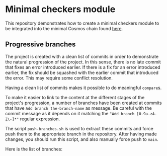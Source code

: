 # Minimal checkers module

This repository demonstrates how to create a minimal checkers module to be integrated into the minimal Cosmos chain found [here](https://github.com/cosmosregistry/chain-minimal).

## Progressive branches

The project is created with a clean list of commits in order to demonstrate the natural progression of the project. In this sense, there is no late commit that fixes an error introduced earlier. If there is a fix for an error introduced earlier, the fix should be squashed with the earlier commit that introduced the error. This may require some conflict resolution.

Having a clean list of commits makes it possible to do meaningful `compare`s.

To make it easier to link to the content at the different stages of the project's progression, a number of branches have been created at commits that have `Add branch the-branch-name` as message. Be careful with the commit message as it depends on it matching the `"Add branch [0-9a-zA-Z\-]*"` regular expression.

The script `push-branches.sh` is used to extract these commits and force push them to the appropriate branch in the repository. After having made changes, you should run this script, and also manually force push to `main`.

Here is the list of branches:

